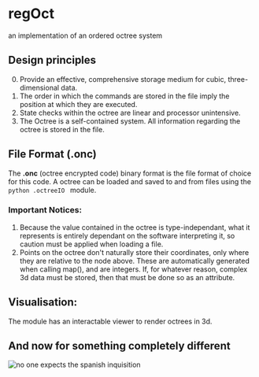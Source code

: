 # regOct
an implementation of an ordered octree system

## Design principles
0. Provide an effective, comprehensive storage medium for cubic, three-dimensional data.
1. The order in which the commands are stored in the file imply the position at which they are executed.
2. State checks within the octree are linear and processor unintensive.
3. The Octree is a self-contained system. All information regarding the octree is stored in the file.

## File Format (.onc)
The **.onc** (octree encrypted code) binary format is the file format of choice for this code. A octree can be loaded and saved to and from files using the ```python .octreeIO ``` module.

### Important Notices:
1. Because the value contained in the octree is type-independant, what it represents is entirely dependant on the software interpreting it, so caution must be applied when loading a file.
2. Points on the octree don't naturally store their coordinates, only where they are relative to the node above. These are automatically generated when calling map(), and are integers. If, for whatever reason, complex 3d data must be stored, then that must be done so as an attribute.

## Visualisation:
The module has an interactable viewer to render octrees in 3d. 


## And now for something completely different
![**no one expects the spanish inquisition**](https://static.wikia.nocookie.net/montypython/images/f/ff/Spanish_Inquisition.jpg/revision/latest?cb=20180629171423)
